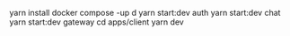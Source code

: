 yarn install
docker compose -up d
yarn start:dev auth
yarn start:dev chat
yarn start:dev gateway
cd apps/client
yarn dev